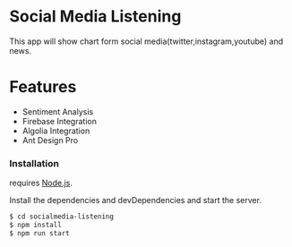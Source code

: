 # Social Media Listening

This app will show chart form social media(twitter,instagram,youtube) and news.

# Features

- Sentiment Analysis
- Firebase Integration
- Algolia Integration
- Ant Design Pro

### Installation

requires [Node.js](https://nodejs.org/).

Install the dependencies and devDependencies and start the server.

```sh
$ cd socialmedia-listening
$ npm install
$ npm run start
```
